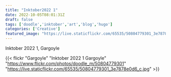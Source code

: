 ```yaml
---
title: "Inktober2022 1"
date: 2022-10-05T08:01:31Z
draft: false
tags: ['doodle','inktober','art','blog','hugo']
categories: ['Creative']
featured_image: "https://live.staticflickr.com/65535/50804779301_3e7878e0d6_z.jpg"
---
```


Inktober 2022 1, Gargoyle


{{< flickr "Gargoyle"
           "Inktober 2022 1 Gargoyle"
           "https://www.flickr.com/photos/doodle_m/50804779301"
           "https://live.staticflickr.com/65535/50804779301_3e7878e0d6_c.jpg" >}}

